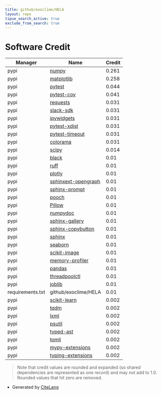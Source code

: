 ```yaml
---
title: github/exoclime/HELA
layout: repo
tipue_search_active: true
exclude_from_search: true
---
```

# Software Credit

|Manager|Name|Credit|
|-------|----|------|
|pypi|[numpy](https://www.numpy.org)|0.261|
|pypi|[matplotlib](https://matplotlib.org)|0.258|
|pypi|[pytest](https://pypi.org/project/pytest)|0.044|
|pypi|[pytest-cov](https://pypi.org/project/pytest-cov)|0.041|
|pypi|[requests](https://pypi.org/project/requests)|0.031|
|pypi|[slack-sdk](https://pypi.org/project/slack-sdk)|0.031|
|pypi|[ipywidgets](https://pypi.org/project/ipywidgets)|0.031|
|pypi|[pytest-xdist](https://pypi.org/project/pytest-xdist)|0.031|
|pypi|[pytest-timeout](https://pypi.org/project/pytest-timeout)|0.031|
|pypi|[colorama](https://pypi.org/project/colorama)|0.031|
|pypi|[scipy](https://pypi.org/project/scipy)|0.014|
|pypi|[black](https://github.com/psf/black)|0.01|
|pypi|[ruff](https://pypi.org/project/ruff)|0.01|
|pypi|[plotly](https://pypi.org/project/plotly)|0.01|
|pypi|[sphinxext-opengraph](https://pypi.org/project/sphinxext-opengraph)|0.01|
|pypi|[sphinx-prompt](https://pypi.org/project/sphinx-prompt)|0.01|
|pypi|[pooch](https://pypi.org/project/pooch)|0.01|
|pypi|[Pillow](https://pypi.org/project/Pillow)|0.01|
|pypi|[numpydoc](https://pypi.org/project/numpydoc)|0.01|
|pypi|[sphinx-gallery](https://pypi.org/project/sphinx-gallery)|0.01|
|pypi|[sphinx-copybutton](https://pypi.org/project/sphinx-copybutton)|0.01|
|pypi|[sphinx](https://pypi.org/project/sphinx)|0.01|
|pypi|[seaborn](https://pypi.org/project/seaborn)|0.01|
|pypi|[scikit-image](https://pypi.org/project/scikit-image)|0.01|
|pypi|[memory-profiler](https://pypi.org/project/memory-profiler)|0.01|
|pypi|[pandas](https://pypi.org/project/pandas)|0.01|
|pypi|[threadpoolctl](https://pypi.org/project/threadpoolctl)|0.01|
|pypi|[joblib](https://pypi.org/project/joblib)|0.01|
|requirements.txt|github/exoclime/HELA|0.01|
|pypi|[scikit-learn](http://scikit-learn.org)|0.002|
|pypi|[tqdm](https://tqdm.github.io)|0.002|
|pypi|[lxml](https://pypi.org/project/lxml)|0.002|
|pypi|[psutil](https://pypi.org/project/psutil)|0.002|
|pypi|[typed-ast](https://pypi.org/project/typed-ast)|0.002|
|pypi|[tomli](https://pypi.org/project/tomli)|0.002|
|pypi|[mypy-extensions](https://pypi.org/project/mypy-extensions)|0.002|
|pypi|[typing-extensions](https://pypi.org/project/typing-extensions)|0.002|


> Note that credit values are rounded and expanded (so shared dependencies are represented as one record) and may not add to 1.0. Rounded values that hit zero are removed.


- Generated by [CiteLang](https://github.com/vsoch/citelang)

